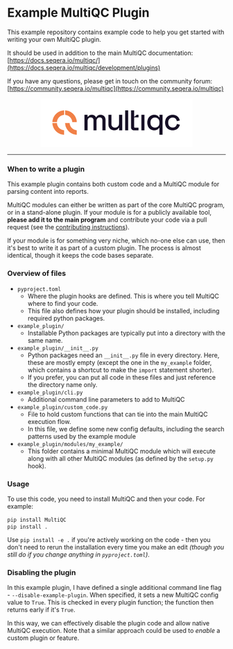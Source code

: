 # Example MultiQC Plugin

This example repository contains example code to help you get started with writing your own MultiQC plugin.

It should be used in addition to the main MultiQC documentation:
[https://docs.seqera.io/multiqc/](https://docs.seqera.io/multiqc/development/plugins)

If you have any questions, please get in touch on the community forum:
[https://community.seqera.io/multiqc](https://community.seqera.io/multiqc)

<p align="center">
  <a href="https://seqera.io/multiqc/">
    <picture>
        <source media="(prefers-color-scheme: dark)" width="350" srcset="https://github.com/seqeralabs/logos/blob/master/multiqc/multiqc_logo_color_darkbg.png?raw=true">
        <img alt="Nextflow Logo" width="350" src="https://github.com/seqeralabs/logos/blob/master/multiqc/multiqc_logo_color.png?raw=true">
    </picture>
  </a>
</p>

---

### When to write a plugin

This example plugin contains both custom code and a MultiQC module for parsing content into reports.

MultiQC modules can either be written as part of the core MultiQC program, or in a stand-alone plugin. If your module is for a publicly available tool, **please add it to the main program** and contribute your code via a pull request (see the [contributing instructions](https://github.com/MultiQC/MultiQC/blob/master/.github/CONTRIBUTING.md)).

If your module is for something very niche, which no-one else can use, then it's best to write it as part of a custom plugin. The process is almost identical, though it keeps the code bases separate.

### Overview of files

* `pyproject.toml`
    * Where the plugin hooks are defined. This is where you tell MultiQC where to find your code.
    * This file also defines how your plugin should be installed, including required python packages.
* `example_plugin/`
    * Installable Python packages are typically put into a directory with the same name.
* `example_plugin/__init__.py`
    * Python packages need an `__init__.py` file in every directory. Here, these are mostly empty (except the one in the `my_example` folder, which contains a shortcut to make the `import` statement shorter).
    * If you prefer, you can put all code in these files and just reference the directory name only.
* `example_plugin/cli.py`
    * Additional command line parameters to add to MultiQC
* `example_plugin/custom_code.py`
    * File to hold custom functions that can tie into the main MultiQC execution flow.
    * In this file, we define some new config defaults, including the search patterns used by the example module
* `example_plugin/modules/my_example/`
    * This folder contains a minimal MultiQC module which will execute along with all other MultiQC modules (as defined by the `setup.py` hook).

### Usage

To use this code, you need to install MultiQC and then your code. For example:

```
pip install MultiQC
pip install .
```

Use `pip install -e .` if you're actively working on the code - then you don't need to rerun the installation every time you make an edit _(though you still do if you change anything in `pyproject.toml`)_.

### Disabling the plugin

In this example plugin, I have defined a single additional command line flag - `--disable-example-plugin`. When specified, it sets a new MultiQC config value to `True`. This is checked in every plugin function; the function then returns early if it's `True`.

In this way, we can effectively disable the plugin code and allow native MultiQC execution. Note that a similar approach could be used to _enable_ a custom plugin or feature.
